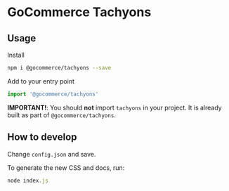 # GoCommerce Tachyons

## Usage

Install

```sh
npm i @gocommerce/tachyons --save
```

Add to your entry point

```js
import '@gocommerce/tachyons'
```

**IMPORTANT!**: You should **not** import `tachyons` in your project. It is already built as part of `@gocommerce/tachyons`.

## How to develop

Change `config.json` and save.

To generate the new CSS and docs, run:

```js
node index.js
```
